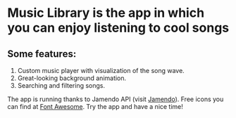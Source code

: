 # Music Library is the app in which you can enjoy listening to cool songs

## Some features:

1. Custom music player with visualization of the song wave.
2. Great-looking background animation.
3. Searching and filtering songs.

The app is running thanks to Jamendo API (visit [Jamendo](https://www.jamendo.com/)).
Free icons you can find at [Font Awesome](https://fontawesome.com/).
Try the app and have a nice time!
